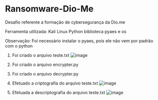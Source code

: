 # Ransomware-Dio-Me
Desafio referente a formação de cybersegurança da Dio.me

Ferramenta utilizada:
Kali Linux
Python 
  biblioteca pyaes e os

Observação: Foi necessário instalar o pyaes, pois ele não vem por padrão com o python

1) Foi criado o arquivo teste.txt
   ![image](https://github.com/user-attachments/assets/f069d57f-5100-4ad1-90da-831516bc44d9)

2) Foi criado o arquivo encrypter.py
3) Foi criado o arquivo decrypter.py 
4) Efetuado a criptografia do arquivo teste.txt
![image](https://github.com/user-attachments/assets/f243c53b-ba9e-4428-bce0-455d5ed44fd7)

5) Efetuada a descriptografia do arquivo teste.txt
![image](https://github.com/user-attachments/assets/9e6cb562-9f96-431d-866b-7207c41d8caf)




